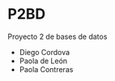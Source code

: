 # P2BD
Proyecto 2 de bases de datos <br/>
- Diego Cordova <br/>
- Paola de León <br/>
- Paola Contreras <br/>

